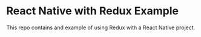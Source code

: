 # React Native with Redux Example

This repo contains and example of using Redux with a React Native project.
